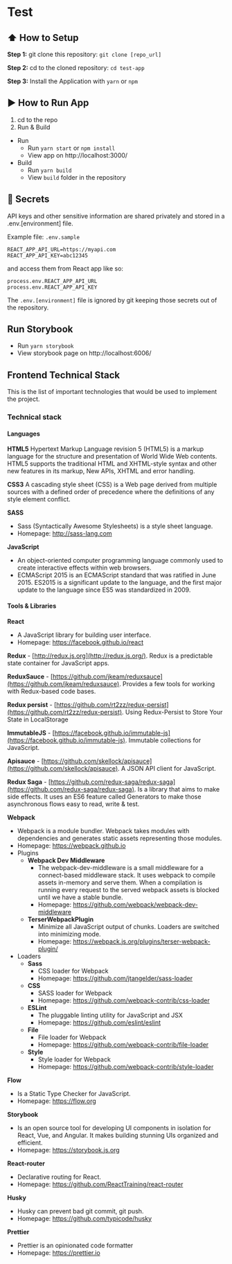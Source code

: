 # Test

## :arrow_up: How to Setup

**Step 1:** git clone this repository: `git clone [repo_url]`

**Step 2:** cd to the cloned repository: `cd test-app`

**Step 3:** Install the Application with `yarn` or `npm`

## :arrow_forward: How to Run App

1. cd to the repo
2. Run & Build

- Run
  - Run `yarn start` or `npm install`
  - View app on http://localhost:3000/
- Build
  - Run `yarn build`
  - View `build` folder in the repository

## :closed_lock_with_key: Secrets

API keys and other sensitive information are shared privately and stored in a .env.[environment] file.

Example file: `.env.sample`

```
REACT_APP_API_URL=https://myapi.com
REACT_APP_API_KEY=abc12345
```

and access them from React app like so:

```
process.env.REACT_APP_API_URL
process.env.REACT_APP_API_KEY
```

The `.env.[environment]` file is ignored by git keeping those secrets out of the repository.

## Run Storybook

- Run `yarn storybook`
- View storybook page on http://localhost:6006/

## Frontend Technical Stack

This is the list of important technologies that would be used to implement the project.

### Technical stack

#### Languages

**HTML5**
Hypertext Markup Language revision 5 (HTML5) is a markup language for the structure and presentation of World Wide Web contents. HTML5 supports the traditional HTML and XHTML-style syntax and other new features in its markup, New APIs, XHTML and error handling.

**CSS3**
A cascading style sheet (CSS) is a Web page derived from multiple sources with a defined order of precedence where the definitions of any style element conflict.

**SASS**

- Sass (Syntactically Awesome Stylesheets) is a style sheet language.
- Homepage: http://sass-lang.com

**JavaScript**

- An object-oriented computer programming language commonly used to create interactive effects within web browsers.
- ECMAScript 2015 is an ECMAScript standard that was ratified in June 2015. ES2015 is a significant update to the language, and the first major update to the language since ES5 was standardized in 2009.

#### Tools & Libraries

**React**

- A JavaScript library for building user interface.
- Homepage: https://facebook.github.io/react

**Redux** - [http://redux.js.org](http://redux.js.org/). Redux is a predictable state container for JavaScript apps.

**ReduxSauce** - [https://github.com/jkeam/reduxsauce](https://github.com/jkeam/reduxsauce). Provides a few tools for working with Redux-based code bases.

**Redux persist** - [https://github.com/rt2zz/redux-persist](https://github.com/rt2zz/redux-persist). Using Redux-Persist to Store Your State in LocalStorage

**ImmutableJS** - [https://facebook.github.io/immutable-js](https://facebook.github.io/immutable-js). Immutable collections for JavaScript.

**Apisauce** - [https://github.com/skellock/apisauce](https://github.com/skellock/apisauce). A JSON API client for JavaScript.

**Redux Saga** - [https://github.com/redux-saga/redux-saga](https://github.com/redux-saga/redux-saga). Is a library that aims to make side effects. It uses an ES6 feature called Generators to make those asynchronous flows easy to read, write & test.

**Webpack**

- Webpack is a module bundler. Webpack takes modules with dependencies and generates static assets representing those modules.
- Homepage: https://webpack.github.io
- Plugins
  - **Webpack Dev Middleware**
    - The webpack-dev-middleware is a small middleware for a connect-based middleware stack. It uses webpack to compile assets in-memory and serve them. When a compilation is running every request to the served webpack assets is blocked until we have a stable bundle.
    - Homepage: https://github.com/webpack/webpack-dev-middleware
  - **TerserWebpackPlugin**
    - Minimize all JavaScript output of chunks. Loaders are switched into minimizing mode.
    - Homepage: https://webpack.js.org/plugins/terser-webpack-plugin/
- Loaders
  - **Sass**
    - CSS loader for Webpack
    - Homepage: https://github.com/jtangelder/sass-loader
  - **CSS**
    - SASS loader for Webpack
    - Homepage: https://github.com/webpack-contrib/css-loader
  - **ESLint**
    - The pluggable linting utility for JavaScript and JSX
    - Homepage: https://github.com/eslint/eslint
  - **File**
    - File loader for Webpack
    - Homepage: https://github.com/webpack-contrib/file-loader
  - **Style**
    - Style loader for Webpack
    - Homepage: https://github.com/webpack-contrib/style-loader

**Flow**

- Is a Static Type Checker for JavaScript.
- Homepage: https://flow.org

**Storybook**

- Is an open source tool for developing UI components in isolation for React, Vue, and Angular. It makes building stunning UIs organized and efficient.
- Homepage: https://storybook.js.org

**React-router**

- Declarative routing for React.
- Homepage: https://github.com/ReactTraining/react-router

**Husky**

- Husky can prevent bad git commit, git push.
- Homepage: https://github.com/typicode/husky

**Prettier**

- Prettier is an opinionated code formatter
- Homepage: https://prettier.io
